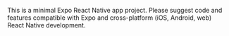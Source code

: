 <!-- Use this file to provide workspace-specific custom instructions to Copilot. For more details, visit https://code.visualstudio.com/docs/copilot/copilot-customization#_use-a-githubcopilotinstructionsmd-file -->

This is a minimal Expo React Native app project. Please suggest code and features compatible with Expo and cross-platform (iOS, Android, web) React Native development.
